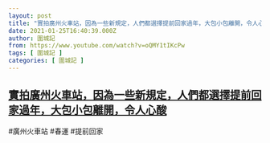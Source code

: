 ```yaml
---
layout: post
title: "實拍廣州火車站，因為一些新規定，人們都選擇提前回家過年，大包小包離開，令人心酸"
date: 2021-01-25T16:40:39.000Z
author: 圍城記
from: https://www.youtube.com/watch?v=oQMY1tIKcPw
tags: [ 圍城記 ]
categories: [ 圍城記 ]
---
```

<!--1611592839000-->
[實拍廣州火車站，因為一些新規定，人們都選擇提前回家過年，大包小包離開，令人心酸](https://www.youtube.com/watch?v=oQMY1tIKcPw)
------

<div>
#廣州火車站 #春運 #提前回家
</div>
